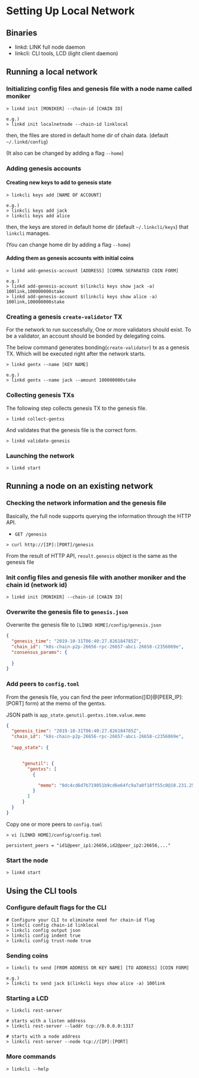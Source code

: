 # Setting Up Local Network

## Binaries

- linkd: LINK full node daemon
- linkcli: CLI tools, LCD (light client daemon)


## Running a local network 

### Initializing config files and genesis file with a node name called moniker

```shell
> linkd init [MONIKER] --chain-id [CHAIN ID]

e.g.) 
> linkd init localnetnode --chain-id linklocal
```

then, the files are stored in default home dir of chain data. (default `~/.linkd/config`)

(It also can be changed by adding a flag `--home`)


### Adding genesis accounts

#### Creating new keys to add to genesis state

```shell
> linkcli keys add [NAME OF ACCOUNT]

e.g.) 
> linkcli keys add jack
> linkcli keys add alice
```
then, the keys are stored in default home dir (default `~/.linkcli/keys`) that `linkcli`  manages.

(You can change home dir by adding a flag `--home`)

#### Adding them as  genesis accounts  with initial coins

```shell
> linkd add-genesis-account [ADDRESS] [COMMA SEPARATED COIN FORM]

e.g.)
> linkd add-genesis-account $(linkcli keys show jack -a) 100link,100000000stake
> linkd add-genesis-account $(linkcli keys show alice -a) 100link,100000000stake
```

### Creating a genesis `create-validator` TX

For the network to run successfully, One or more validators should exist.
To be a validator, an account should be bonded by delegating coins.

The below command generates bonding(`create-validator`) tx as a genesis TX.
Which will be executed right after the network starts.

```shell
> linkd gentx --name [KEY NAME]

e.g.)
> linkd gentx --name jack --amount 100000000stake
```


### Collecting genesis TXs

The following step collects genesis TX to the genesis file.

```shell
> linkd collect-gentxs
```

And validates that the genesis file is the correct form.

```shell
> linkd validate-genesis
```

### Launching the network

```shell
> linkd start
```



## Running a node on an existing network

### Checking the network information and the genesis file

Basically, the full node supports querying the information through the HTTP API.

- `GET /genesis`

```shell
> curl http://[IP]:[PORT]/genesis
```

From the result of HTTP API, `result.genesis` object is the same as the genesis file

### Init config files and genesis file with another moniker and the chain id (network id) 

```shell
> linkd init [MONIKER] --chain-id [CHAIN ID]
``` 

### Overwrite the genesis file to `genesis.json` 

Overwrite the genesis file to `[LINKD HOME]/config/genesis.json`

```json
{
  "genesis_time": "2019-10-31T06:40:27.826184785Z",
  "chain_id": "k8s-chain-p2p-26656-rpc-26657-abci-26658-c2356069e",
  "consensus_params": {
   
  }
}
```


### Add peers to `config.toml`

From the genesis file, you can find the peer information([ID]@[PEER_IP]:[PORT] form) at the memo of the gentxs.

JSON path is `app_state.genutil.gentxs.item.value.memo`

```json
{
  "genesis_time": "2019-10-31T06:40:27.826184785Z",
  "chain_id": "k8s-chain-p2p-26656-rpc-26657-abci-26658-c2356069e",
  
  "app_state": {


      "genutil": {
        "gentxs": [
          {

            "memo": "0dc4cd6d7b719051b9cd6e64fc9a7a0f18ff55c0@10.231.253.192:26656"
          }
        ]
      }
  }
}
```

Copy one or more peers to `config.toml`
```shell
> vi [LINKD HOME]/config/config.toml

persistent_peers = "id1@peer_ip1:26656,id2@peer_ip2:26656,..."

```

### Start the node
```shell
> linkd start
```



## Using the CLI tools

### Configure default flags for the CLI

```shell
# Configure your CLI to eliminate need for chain-id flag
> linkcli config chain-id linklocal
> linkcli config output json
> linkcli config indent true
> linkcli config trust-node true
```

### Sending coins

```shell
> linkcli tx send [FROM ADDRESS OR KEY NAME] [TO ADDRESS] [COIN FORM]

e.g.)
> linkcli tx send jack $(linkcli keys show alice -a) 100link
```

### Starting a LCD

```shell
> linkcli rest-server

# starts with a listen address
> linkcli rest-server --laddr tcp://0.0.0.0:1317

# starts with a node address
> linkcli rest-server --node tcp://[IP]:[PORT]
```

### More commands

```shell
> linkcli --help
```
